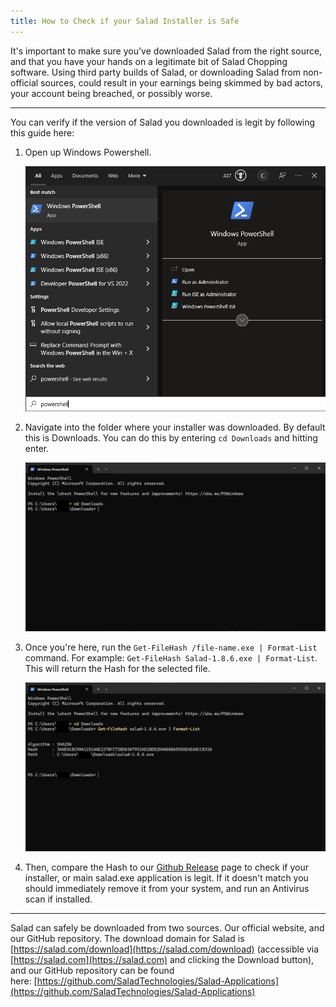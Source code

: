 ```yaml
---
title: How to Check if your Salad Installer is Safe
---
```


It's important to make sure you've downloaded Salad from the right source, and that you have your hands on a legitimate
bit of Salad Chopping software. Using third party builds of Salad, or downloading Salad from non-official sources, could
result in your earnings being skimmed by bad actors, your account being breached, or possibly worse.

---

You can verify if the version of Salad you downloaded is legit by following this guide here:

1. Open up Windows Powershell.

   ![opening Windows Powershell](../../../../content/images/guides/your-pc/how-to-check-if-your-salad-installer-is-safe-1.png)

2. Navigate into the folder where your installer was downloaded. By default this is Downloads. You can do this by
   entering `cd Downloads` and hitting enter.

   ![Screenshot of Windows Powershell in Downloads directory](../../../../content/images/guides/your-pc/how-to-check-if-your-salad-installer-is-safe-2.png)

3. Once you're here, run the `Get-FileHash /file-name.exe | Format-List` command. For example:
   `Get-FileHash Salad-1.8.6.exe | Format-List`. This will return the Hash for the selected file.

   ![Screenshot of filehash command being run](../../../../content/images/guides/your-pc/how-to-check-if-your-salad-installer-is-safe-3.png)

4. Then, compare the Hash to our [Github Release](https://github.com/SaladTechnologies/Salad-Applications/releases) page
   to check if your installer, or main salad.exe application is legit. If it doesn't match you should immediately remove
   it from your system, and run an Antivirus scan if installed.

---

Salad can safely be downloaded from two sources. Our official website, and our GitHub repository. The download domain
for Salad is [https://salad.com/download](https://salad.com/download) (accessible via
[https://salad.com](https://salad.com) and clicking the Download button), and our GitHub repository can be found
here: [https://github.com/SaladTechnologies/Salad-Applications](https://github.com/SaladTechnologies/Salad-Applications)
